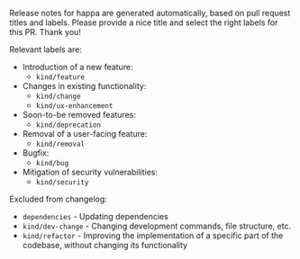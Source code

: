 Release notes for happa are generated automatically, based on pull request titles and labels. Please provide a nice title and select the right labels for this PR. Thank you!

Relevant labels are:

- Introduction of a new feature:
  - `kind/feature`
- Changes in existing functionality:
  - `kind/change`
  - `kind/ux-enhancement`
- Soon-to-be removed features:
  - `kind/deprecation`
- Removal of a user-facing feature:
  - `kind/removal`
- Bugfix:
  - `kind/bug`
- Mitigation of security vulnerabilities:
  - `kind/security`

Excluded from changelog:

- `dependencies` - Updating dependencies
- `kind/dev-change` - Changing development commands, file structure, etc.
- `kind/refactor` - Improving the implementation of a specific part of the codebase, without changing its functionality
